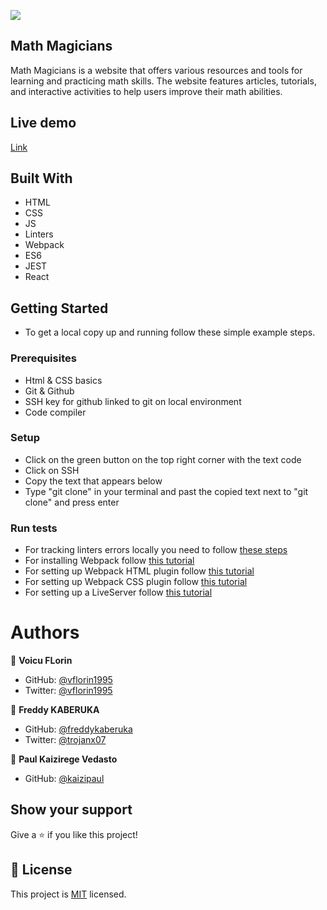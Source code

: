 ![](https://img.shields.io/badge/Microverse-blueviolet)

## Math Magicians

Math Magicians is a website that offers various resources and tools for learning and practicing math skills. The website  features articles, tutorials, and interactive activities to help users improve their math abilities.

## Live demo

[Link](https://florinmath.netlify.app/)

## Built With

- HTML
- CSS
- JS
- Linters
- Webpack
- ES6
- JEST
- React

## Getting Started

- To get a local copy up and running follow these simple example steps.

### Prerequisites
- Html & CSS basics
- Git & Github
- SSH key for github linked to git on local environment
- Code compiler

### Setup
- Click on the green button on the top right corner with the text code
- Click on SSH
- Copy the text that appears below
- Type "git clone" in your terminal and past the copied text next to "git clone" and press enter

### Run tests

- For tracking linters errors locally you need to follow [these steps](https://github.com/microverseinc/linters-config/tree/master/html-css-js)
- For installing Webpack follow [this tutorial](https://webpack.js.org/guides/getting-started/#basic-setup)
- For setting up Webpack HTML plugin follow [this tutorial](https://webpack.js.org/guides/output-management/#setting-up-htmlwebpackplugin)
- For setting up Webpack CSS plugin follow [this tutorial](https://webpack.js.org/guides/asset-management/#loading-css)
- For setting up a LiveServer follow [this tutorial](https://webpack.js.org/guides/development/#using-webpack-dev-server)

# Authors

👤 **Voicu FLorin**

- GitHub: [@vflorin1995](https://github.com/vflorin1995)
- Twitter: [@vflorin1995](https://twitter.com/vflorin1995)

👤 **Freddy KABERUKA**
- GitHub: [@freddykaberuka](https://github.com/freddykaberuka)
- Twitter: [@trojanx07](https://twitter.com/trojanx07)

👤 **Paul Kaizirege Vedasto**

- GitHub: [@kaizipaul](https://github.com/kaizipaul)

## Show your support

Give a ⭐️ if you like this project!

## 📝 License

This project is [MIT](./LICENSE) licensed.
